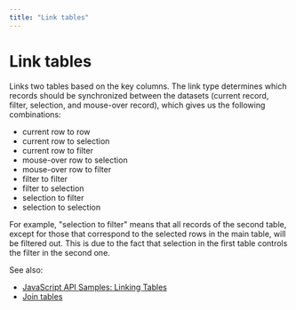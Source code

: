 ```yaml
---
title: "Link tables"
---
```

<!-- SUBTITLE: -->

# Link tables

Links two tables based on the key columns. The link type determines which records should be synchronized between the
datasets (current record, filter, selection, and mouse-over record), which gives us the following combinations:

* current row to row
* current row to selection
* current row to filter
* mouse-over row to selection
* mouse-over row to filter
* filter to filter
* filter to selection
* selection to filter
* selection to selection

For example, "selection to filter" means that all records of the second table, except for those that correspond to the
selected rows in the main table, will be filtered out. This is due to the fact that selection in the first table
controls the filter in the second one.

See also:

* [JavaScript API Samples: Linking Tables](https://public.datagrok.ai/js/samples/data-frame/link-tables)
* [Join tables](../transform/join-tables.md)
